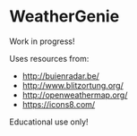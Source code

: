 WeatherGenie
===========================================================

Work in progress!

Uses resources from:
- http://buienradar.be/
- http://www.blitzortung.org/
- http://openweathermap.org/
- https://icons8.com/

Educational use only!